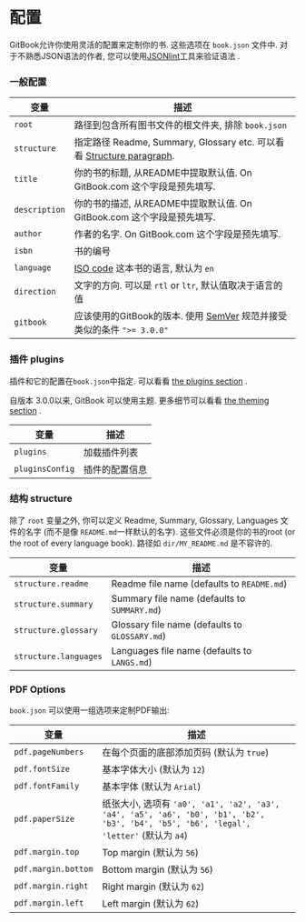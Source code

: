 # 配置

GitBook允许你使用灵活的配置来定制你的书. 这些选项在 `book.json` 文件中. 对于不熟悉JSON语法的作者, 您可以使用[JSONlint](http://jsonlint.com)工具来验证语法 .

### 一般配置

| 变量 | 描述 |
| -------- | ----------- |
| `root` | 路径到包含所有图书文件的根文件夹, 排除 `book.json`|
| `structure` | 指定路径 Readme, Summary, Glossary etc. 可以看看 [Structure paragraph](#structure). |
| `title` | 你的书的标题, 从README中提取默认值. On GitBook.com 这个字段是预先填写. |
| `description` | 你的书的描述, 从README中提取默认值. On GitBook.com 这个字段是预先填写. |
| `author` | 作者的名字. On GitBook.com 这个字段是预先填写. |
| `isbn` | 书的编号 |
| `language` | [ISO code](https://en.wikipedia.org/wiki/List_of_ISO_639-1_codes) 这本书的语言, 默认为 `en` |
| `direction` | 文字的方向. 可以是 `rtl` or `ltr`, 默认值取决于语言的值 |
| `gitbook` | 应该使用的GitBook的版本. 使用 [SemVer](http://semver.org) 规范并接受类似的条件 `">= 3.0.0"` |

### 插件 plugins

插件和它的配置在`book.json`中指定. 可以看看 [the plugins section](plugins/README.md) .

自版本 3.0.0以来, GitBook 可以使用主题. 更多细节可以看看 [the theming section](themes/README.md) .

| 变量 | 描述 |
| -------- | ----------- |
| `plugins` | 加载插件列表 |
| `pluginsConfig` |插件的配置信息 |

### 结构 structure

除了 `root` 变量之外, 你可以定义 Readme, Summary, Glossary, Languages 文件的名字 (而不是像 `README.md`一样默认的名字).
这些文件必须是你的书的root (or the root of every language book). 路径如 `dir/MY_README.md` 是不容许的.

| 变量 | 描述 |
| -------- | ----------- |
| `structure.readme` | Readme file name (defaults to `README.md`) |
| `structure.summary` | Summary file name (defaults to `SUMMARY.md`) |
| `structure.glossary` | Glossary file name (defaults to `GLOSSARY.md`) |
| `structure.languages` | Languages file name (defaults to `LANGS.md`) |

### PDF Options

 `book.json` 可以使用一组选项来定制PDF输出:

| 变量 | 描述 |
| -------- | ----------- |
| `pdf.pageNumbers` | 在每个页面的底部添加页码 (默认为 `true`) |
| `pdf.fontSize` | 基本字体大小 (默认为 `12`) |
| `pdf.fontFamily` | 基本字体 (默认为 `Arial`) |
| `pdf.paperSize` | 纸张大小, 选项有 `'a0', 'a1', 'a2', 'a3', 'a4', 'a5', 'a6', 'b0', 'b1', 'b2', 'b3', 'b4', 'b5', 'b6', 'legal', 'letter'` (默认为 `a4`) |
| `pdf.margin.top` | Top margin (默认为 `56`) |
| `pdf.margin.bottom` | Bottom margin (默认为 `56`) |
| `pdf.margin.right` | Right margin (默认为 `62`) |
| `pdf.margin.left` | Left margin (默认为 `62`) |
